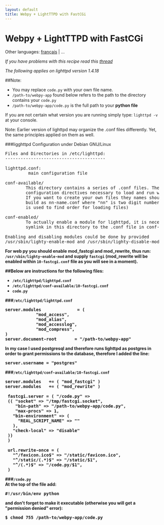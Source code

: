 ```yaml
---
layout: default
title: Webpy + LightTTPD with FastCGi
---
```


# Webpy + LightTTPD with FastCGi

Other languages: [français](/../cookbook/fastcgi-lighttpd/fr) | ...

*If you have problems with this recipe read this [thread](http://www.mail-archive.com/webpy@googlegroups.com/msg02800.html)*

*The following applies on lighttpd version 1.4.18*

##Note:  
* You may replace <code>code.py</code> with your own file name.
* <code>/path-to/webpy-app</code> found below refers to the path to the directory contains your <code>code.py</code>
* <code>/path-to/webpy-app/code.py</code> is the full path to your **python file**

If you are not certain what version you are running simply type: <code>lighttpd -v</code> at your console.

Note: Earlier version of lighttpd may organize the .conf files differently. Yet, the same principles applied on them as well.

###ligghttpd Configuration under Debian GNU/Linux

<pre>
Files and Directories in /etc/lighttpd:
---------------------------------------

lighttpd.conf:
         main configuration file

conf-available/
        This directory contains a series of .conf files. These files contain
        configuration directives necessary to load and run webserver modules.
        If you want to create your own files they names should be
        build as nn-name.conf where "nn" is two digit number (number
        is used to find order for loading files)

conf-enabled/
        To actually enable a module for lighttpd, it is necessary to create a
        symlink in this directory to the .conf file in conf-available/.

Enabling and disabling modules could be done by provided
/usr/sbin/lighty-enable-mod and /usr/sbin/lighty-disable-mod scripts.
</pre>

<strong>
For web py you should enable mod_fastcgi and mod_rewrite, thus run: <code>/usr/sbin/lighty-enable-mod</code> and supply <code>fastcgi</code>  
(mod_rewrite will be enabled within <code>10-fastcgi.conf</code> file as you will see in a moment).

##Below are instructions for the following files:
* <code>/etc/lighttpd/lighttpd.conf</code>
* <code>/etc/lighttpd/conf-available/10-fastcgi.conf</code>
* <code>code.py</code>

###<code>/etc/lighttpd/lighttpd.conf</code>

<pre>
server.modules              = (
            "mod_access",
            "mod_alias",
            "mod_accesslog",
            "mod_compress",
)
server.document-root       = "/path-to/webpy-app"
</pre>

In my case I used postgresql and therefore runs lighttpd as postgres in order to grant permissions to the database, therefore I added the line:

<pre>
server.username = "postgres"
</pre>

###<code>/etc/lighttpd/conf-available/10-fastcgi.conf</code>

<pre>
server.modules   += ( "mod_fastcgi" )
server.modules   += ( "mod_rewrite" )

 fastcgi.server = ( "/code.py" =>
 (( "socket" => "/tmp/fastcgi.socket",
    "bin-path" => "/path-to/webpy-app/code.py",
    "max-procs" => 1,
   "bin-environment" => (
     "REAL_SCRIPT_NAME" => ""
   ),
   "check-local" => "disable"
 ))
 )

 url.rewrite-once = (
   "^/favicon.ico$" => "/static/favicon.ico",
   "^/static/(.*)$" => "/static/$1",
   "^/(.*)$" => "/code.py/$1",
 )
</pre>

###<code>/code.py</code>  
At the top of the file add:

<pre>
#!/usr/bin/env python
</pre>

and don't forget to make it executable (otherwise you will get a "permission denied" error):

<pre>
$ chmod 755 /path-to/webpy-app/code.py
</pre>